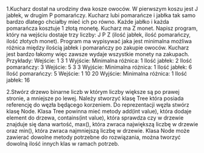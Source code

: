 1.Kucharz dostał na urodziny dwa kosze owoców. W pierwszym koszu jest J jabłek, w drugim P pomarańczy. Kucharz lubi pomarańcze i jabłka tak samo bardzo dlatego chciałby mieć ich po równo. Każde jabłko i każda pomarańcza kosztuje 1 złotą monetę. Kucharz ma Z monet. Napisz program, który na wejściu dostaje trzy liczby:
J P Z (ilość jabłek, ilość pomarańczy, ilość złotych monet).
Program ma wypisywać jaka jest minimalna możliwa różnica między ilością jabłek i pomarańczy po zakupie owoców. Kucharz jest bardzo łakomy więc zawsze wydaje wszystkie monety na zakupach.
Przykłady:
Wejście: 1 3 1
Wyjście:
Minimalna różnica: 1
Ilość jabłek: 2
Ilość pomarańczy: 3
Wejście: 5 3 3
Wyjście:
Minimalna różnica: 1
Ilość jabłek: 6
Ilość pomarańczy: 5
Wejście: 1 10 20
Wyjście:
Minimalna różnica: 1
Ilość jabłek: 16

2.Stwórz drzewo binarne liczb w którym liczby większe są po prawej stronie, a mniejsze po lewej. Należy stworzyć klasę Tree która posiada referencję do węzła będącego korzeniem. Do reprezentacji węzła stwórz klasę Node. Klasa Tree powinna mieć metody add(int value), która dodaje element do drzewa, contains(int value), która sprawdza czy w drzewie znajduje się dana wartość, max(), która zwraca największą liczbę w drzewie oraz min(), która zwraca najmniejszą liczbę w drzewie. Klasa Node może zawierać dowolne metody potrzebne do rozwiązania, można tworzyć dowolną ilość innych klas w ramach potrzeb.
